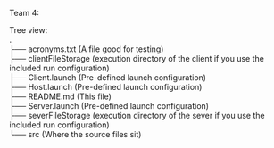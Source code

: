 Team 4:


Tree view:  
.  
├── acronyms.txt         (A file good for testing)  
├── clientFileStorage    (execution directory of the client if you use the included run configuration)  
├── Client.launch        (Pre-defined launch configuration)  
├── Host.launch          (Pre-defined launch configuration)  
├── README.md            (This file)  
├── Server.launch        (Pre-defined launch configuration)  
├── severFileStorage     (execution directory of the sever if you use the included run configuration)  
└── src                  (Where the source files sit)  
